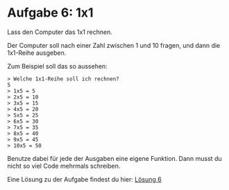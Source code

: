 # Aufgabe 6: 1x1 

Lass den Computer das 1x1 rechnen.

Der Computer soll nach einer Zahl zwischen 1 und 10 fragen, und dann die 1x1-Reihe
ausgeben.

Zum Beispiel soll das so aussehen:
```
> Welche 1x1-Reihe soll ich rechnen?
5
> 1x5 = 5
> 2x5 = 10
> 3x5 = 15
> 4x5 = 20
> 5x5 = 25
> 6x5 = 30
> 7x5 = 35
> 8x5 = 40
> 9x5 = 45
> 10x5 = 50
```

Benutze dabei für jede der Ausgaben eine eigene Funktion. Dann musst du nicht so viel
Code mehrmals schreiben.

Eine Lösung zu der Aufgabe findest du hier: [Lösung 6](loesung6.py)
